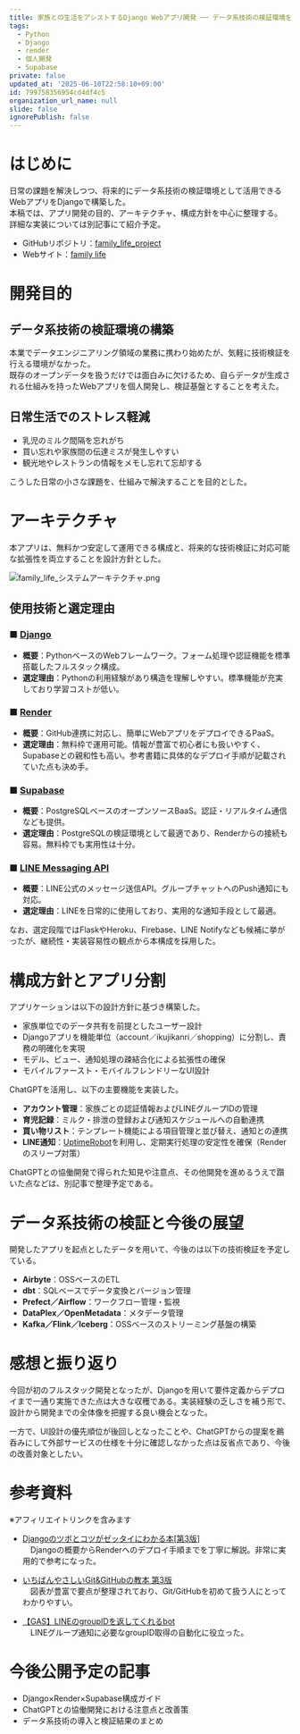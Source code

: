 ```yaml
---
title: 家族との生活をアシストするDjango Webアプリ開発 ── データ系技術の検証環境を見据えて
tags:
  - Python
  - Django
  - render
  - 個人開発
  - Supabase
private: false
updated_at: '2025-06-10T22:58:10+09:00'
id: 799758356954cd4df4c5
organization_url_name: null
slide: false
ignorePublish: false
---
```


# はじめに

日常の課題を解決しつつ、将来的にデータ系技術の検証環境として活用できるWebアプリをDjangoで構築した。  
本稿では、アプリ開発の目的、アーキテクチャ、構成方針を中心に整理する。  
詳細な実装については別記事にて紹介予定。

- GitHubリポジトリ：[family_life_project](https://github.com/ymiura0826/family_life_project)
- Webサイト：[family life](https://family-life.onrender.com/)

# 開発目的

## データ系技術の検証環境の構築

本業でデータエンジニアリング領域の業務に携わり始めたが、気軽に技術検証を行える環境がなかった。  
既存のオープンデータを扱うだけでは面白みに欠けるため、自らデータが生成される仕組みを持ったWebアプリを個人開発し、検証基盤とすることを考えた。

## 日常生活でのストレス軽減

- 乳児のミルク間隔を忘れがち  
- 買い忘れや家族間の伝達ミスが発生しやすい  
- 観光地やレストランの情報をメモし忘れて忘却する

こうした日常の小さな課題を、仕組みで解決することを目的とした。

# アーキテクチャ

本アプリは、無料かつ安定して運用できる構成と、将来的な技術検証に対応可能な拡張性を両立することを設計方針とした。

![family_life_システムアーキテクチャ.png](https://qiita-image-store.s3.ap-northeast-1.amazonaws.com/0/4097467/386aa92e-0438-40c7-869f-0351149fa934.png "システムアーキテクチャ")

## 使用技術と選定理由

### ■ [Django](https://www.djangoproject.com/)
- **概要**：PythonベースのWebフレームワーク。フォーム処理や認証機能を標準搭載したフルスタック構成。
- **選定理由**：Pythonの利用経験があり構造を理解しやすい。標準機能が充実しており学習コストが低い。

### ■ [Render](https://render.com/)
- **概要**：GitHub連携に対応し、簡単にWebアプリをデプロイできるPaaS。
- **選定理由**：無料枠で運用可能。情報が豊富で初心者にも扱いやすく、Supabaseとの親和性も高い。参考書籍に具体的なデプロイ手順が記載されていた点も決め手。

### ■ [Supabase](https://supabase.com/)
- **概要**：PostgreSQLベースのオープンソースBaaS。認証・リアルタイム通信なども提供。
- **選定理由**：PostgreSQLの検証環境として最適であり、Renderからの接続も容易。無料枠でも実用性は十分。

### ■ [LINE Messaging API](https://developers.line.biz/ja/services/messaging-api/)
- **概要**：LINE公式のメッセージ送信API。グループチャットへのPush通知にも対応。
- **選定理由**：LINEを日常的に使用しており、実用的な通知手段として最適。

なお、選定段階ではFlaskやHeroku、Firebase、LINE Notifyなども候補に挙がったが、継続性・実装容易性の観点から本構成を採用した。

# 構成方針とアプリ分割

アプリケーションは以下の設計方針に基づき構築した。

- 家族単位でのデータ共有を前提としたユーザー設計  
- Djangoアプリを機能単位（account／ikujikanri／shopping）に分割し、責務の明確化を実現  
- モデル、ビュー、通知処理の疎結合化による拡張性の確保  
- モバイルファースト・モバイルフレンドリーなUI設計

ChatGPTを活用し、以下の主要機能を実装した。

- **アカウント管理**：家族ごとの認証情報およびLINEグループIDの管理  
- **育児記録**：ミルク・排泄の登録および通知スケジュールへの自動連携 
- **買い物リスト**：テンプレート機能による項目管理と並び替え、通知との連携  
- **LINE通知**：[UptimeRobot](https://uptimerobot.com/)を利用し、定期実行処理の安定性を確保（Renderのスリープ対策）

ChatGPTとの協働開発で得られた知見や注意点、その他開発を進めるうえで躓いた点などは、別記事で整理予定である。

# データ系技術の検証と今後の展望

開発したアプリを起点としたデータを用いて、今後のは以下の技術検証を予定している。

- **Airbyte**：OSSベースのETL
- **dbt**：SQLベースでデータ変換とバージョン管理  
- **Prefect／Airflow**：ワークフロー管理・監視  
- **DataPlex／OpenMetadata**：メタデータ管理  
- **Kafka／Flink／Iceberg**：OSSベースのストリーミング基盤の構築

# 感想と振り返り

今回が初のフルスタック開発となったが、Djangoを用いて要件定義からデプロイまで一通り実施できた点は大きな収穫である。実装経験の乏しさを補う形で、設計から開発までの全体像を把握する良い機会となった。

一方で、UI設計の優先順位が後回しとなったことや、ChatGPTからの提案を鵜呑みにして外部サービスの仕様を十分に確認しなかった点は反省点であり、今後の改善対象としたい。

# 参考資料
※アフィリエイトリンクを含みます
- [Djangoのツボとコツがゼッタイにわかる本[第3版]](https://amzn.to/3Hua2Yz)  
　Djangoの概要からRenderへのデプロイ手順までを丁寧に解説。非常に実用的で参考になった。

- [いちばんやさしいGit&GitHubの教本 第3版](https://amzn.to/43EmOww)  
　図表が豊富で要点が整理されており、Git/GitHubを初めて扱う人にとってわかりやすい。

- [【GAS】LINEのgroupIDを返してくれるbot](https://qiita.com/enbanbunbun123/items/2504687e4b6c13a289db)  
　LINEグループ通知に必要なgroupID取得の自動化に役立った。

# 今後公開予定の記事

- Django×Render×Supabase構成ガイド  
- ChatGPTとの協働開発における注意点と改善策  
- データ系技術の導入と検証結果のまとめ
